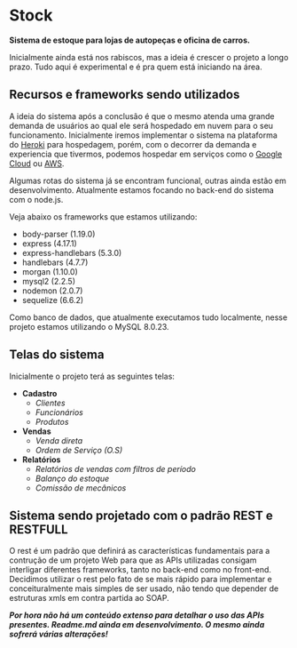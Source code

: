 # Stock
 **Sistema de estoque para lojas de autopeças e oficina de carros.**

 Inicialmente ainda está nos rabiscos, mas a ideia é crescer o projeto a longo prazo. Tudo aqui é experimental e é pra quem está iniciando na área. 
 
## Recursos e frameworks sendo utilizados
 
 A ideia do sistema após a conclusão é que o mesmo atenda uma grande demanda de usuários ao qual ele será hospedado em nuvem para o seu funcionamento. Inicialmente iremos implementar o sistema na plataforma do [Heroki](https://www.heroku.com/) para hospedagem, porém, com o decorrer da demanda e experiencia que tivermos, podemos hospedar em serviços como o [Google Cloud](https://cloud.google.com/?hl=pt-br) ou [AWS](https://aws.amazon.com/pt/).

 Algumas rotas do sistema já se encontram funcional, outras ainda estão em desenvolvimento. Atualmente estamos focando no back-end do sistema com o node.js.

 Veja abaixo os frameworks que estamos utilizando: 
 
 - body-parser (1.19.0)
 - express (4.17.1)
 - express-handlebars (5.3.0)
 - handlebars (4.7.7)
 - morgan (1.10.0)
 - mysql2 (2.2.5)
 - nodemon (2.0.7)
 - sequelize (6.6.2)

Como banco de dados, que atualmente executamos tudo localmente, nesse projeto estamos utilizando o MySQL 8.0.23.

## Telas do sistema

Inicialmente o projeto terá as seguintes telas:
 - **Cadastro**
    - *Clientes*
    - *Funcionários*
    - *Produtos*
- **Vendas**
    - *Venda direta*
    - *Ordem de Serviço (O.S)*
- **Relatórios**
    - *Relatórios de vendas com filtros de período*
    - *Balanço do estoque*
    - *Comissão de mecânicos*

## Sistema sendo projetado com o padrão REST e RESTFULL
O rest é um padrão que definirá as características fundamentais para a contrução de um projeto Web para que as APIs utilizadas consigam interligar diferentes frameworks, tanto no back-end como no front-end. Decidimos utilizar o rest pelo fato de se mais rápido para implementar e conceituralmente mais simples de ser usado, não tendo que depender de estruturas xmls em contra partida ao SOAP.

***Por hora não há um conteúdo extenso para detalhar o uso das APIs presentes. Readme.md ainda em desenvolvimento. O mesmo ainda sofrerá várias alterações!***

